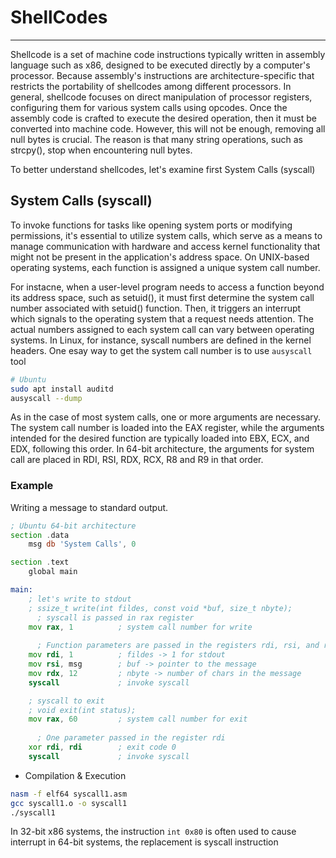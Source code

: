 # ShellCodes
* * *
Shellcode is a set of machine code instructions typically written in assembly language such as x86, designed to be executed directly by a computer's processor. Because assembly's instructions are architecture-specific that restricts the portability of shellcodes among different processors. In general, shellcode focuses on direct manipulation of processor registers, configuring them for various system calls using opcodes. Once the assembly code is crafted to execute the desired operation, then it must be converted into machine code. However, this will not be enough, removing all null bytes is crucial. The reason is that many string operations, such as strcpy(), stop when encountering null bytes.

To better understand shellcodes, let's examine first System Calls (syscall)

## System Calls (syscall)

To invoke functions for tasks like opening system ports or modifying permissions, it's essential to utilize system calls, which serve as a means to manage communication with hardware and access kernel functionality that might not be present in the application's address space. On UNIX-based operating systems, each function is assigned a unique system call number. 

For instacne, when a user-level program needs to access a function beyond its address space, such as setuid(), it must first determine the system call number associated with setuid() function. Then, it triggers an interrupt which signals to the operating system that a request needs attention. The actual numbers assigned to each system call can vary between operating systems. In Linux, for instance, syscall numbers are defined in the kernel headers. One esay way to get the system call number is to use `ausyscall` tool
```sh
# Ubuntu
sudo apt install auditd
ausyscall --dump
```

As in the case of most system calls, one or more arguments are necessary. The system call number is loaded into the EAX register, while the arguments intended for the desired function are typically loaded into EBX, ECX, and EDX, following this order. In 64-bit architecture, the arguments for system call are placed in RDI, RSI, RDX, RCX, R8 and R9 in that order.

### Example
Writing a message to standard output.
```asm
; Ubuntu 64-bit architecture
section .data
    msg db 'System Calls', 0

section .text
    global main

main:
    ; let's write to stdout
    ; ssize_t write(int fildes, const void *buf, size_t nbyte);
	  ; syscall is passed in rax register
    mov rax, 1          ; system call number for write
	
	  ; Function parameters are passed in the registers rdi, rsi, and rdx, respectively.
    mov rdi, 1          ; fildes -> 1 for stdout
    mov rsi, msg        ; buf -> pointer to the message
    mov rdx, 12         ; nbyte -> number of chars in the message
    syscall             ; invoke syscall

    ; syscall to exit
    ; void exit(int status);
    mov rax, 60         ; system call number for exit
	
	  ; One parameter passed in the register rdi
    xor rdi, rdi        ; exit code 0
    syscall             ; invoke syscall
```

- Compilation & Execution
```sh
nasm -f elf64 syscall1.asm
gcc syscall1.o -o syscall1
./syscall1
```

In 32-bit x86 systems, the instruction `int 0x80` is often used to cause interrupt
in 64-bit systems, the replacement is syscall instruction
